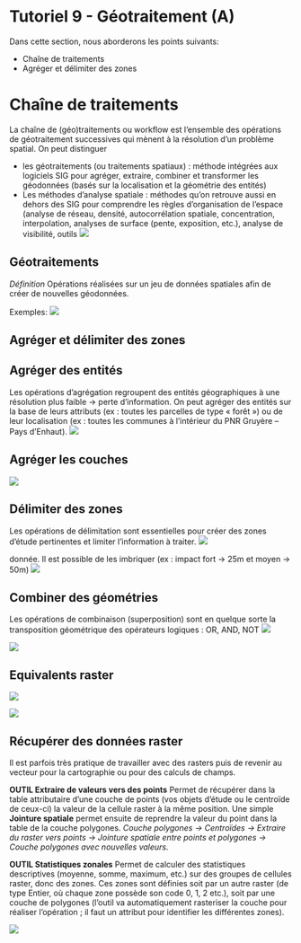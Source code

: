 # Tutoriel 9 - Géotraitement (A)

Dans cette section, nous aborderons les points suivants:

- Chaîne de traitements
- Agréger et délimiter des zones

# Chaîne de traitements
La chaîne de (géo)traitements ou workflow est l’ensemble des opérations de géotraitement successives qui mènent à la résolution d’un problème spatial.
On peut distinguer

- les géotraitements (ou traitements spatiaux) : méthode intégrées aux logiciels SIG pour agréger, extraire, combiner et transformer les géodonnées (basés sur la localisation et la géométrie des entités)
- Les méthodes d’analyse spatiale : méthodes qu’on retrouve aussi en dehors des SIG pour comprendre les règles d’organisation de l’espace (analyse de réseau, densité, autocorrélation spatiale, concentration, interpolation, analyses de surface (pente, exposition, etc.), analyse de visibilité, outils
![](assets/)

## Géotraitements
*Définition*
Opérations réalisées sur un jeu de données spatiales afin de créer de nouvelles géodonnées.

Exemples:
![](assets/)

## Agréger et délimiter des zones

## Agréger des entités
Les opérations d’agrégation regroupent des entités géographiques à une résolution plus faible → perte d’information.
On peut agréger des entités sur la base de leurs attributs (ex : toutes les parcelles de type « forêt ») ou de leur localisation (ex : toutes les communes à l’intérieur du PNR Gruyère – Pays d’Enhaut).
![](assets/)

## Agréger les couches
![](assets/)

## Délimiter des zones
Les opérations de délimitation sont essentielles pour créer des zones d’étude pertinentes et limiter l’information à traiter.
![](assets/)

donnée. Il est possible de les imbriquer (ex : impact fort → 25m et moyen → 50m)
![](assets/)

## Combiner des géométries

Les opérations de combinaison (superposition) sont en quelque sorte la transposition géométrique des opérateurs logiques : OR, AND, NOT
![](assets/)

![](assets/)

## Equivalents raster
![](assets/)

![](assets/)

## Récupérer des données raster
Il est parfois très pratique de travailler avec des rasters puis de revenir au vecteur pour la cartographie ou pour des calculs de champs.

**OUTIL Extraire de valeurs vers des points**
Permet de récupérer dans la table attributaire d’une couche de points (vos objets d’étude ou le centroïde de ceux-ci) la valeur de la cellule raster à la même position. Une simple **Jointure spatiale** permet ensuite de reprendre la valeur du point dans la table de la couche polygones.
*Couche polygones → Centroïdes → Extraire du raster vers points → Jointure spatiale entre points et polygones → Couche polygones avec nouvelles valeurs.*

**OUTIL Statistiques zonales**
Permet de calculer des statistiques descriptives (moyenne, somme, maximum, etc.) sur des groupes de cellules raster, donc des zones. Ces zones sont définies soit par un autre raster (de type Entier, où chaque zone possède son code 0, 1, 2 etc.), soit par une couche de polygones (l’outil va automatiquement rasteriser la couche pour réaliser l’opération ; il faut un attribut pour identifier les différentes zones).

![](assets/)